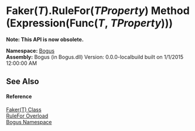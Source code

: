 # Faker(*T*).RuleFor(*TProperty*) Method (Expression(Func(*T*, *TProperty*)))
 

**Note: This API is now obsolete.**

**Namespace:**&nbsp;<a href="N_Bogus">Bogus</a><br />**Assembly:**&nbsp;Bogus (in Bogus.dll) Version: 0.0.0-localbuild built on 1/1/2015 12:00:00 AM

## See Also


#### Reference
<a href="T_Bogus_Faker_1">Faker(T) Class</a><br /><a href="Overload_Bogus_Faker_1_RuleFor">RuleFor Overload</a><br /><a href="N_Bogus">Bogus Namespace</a><br />